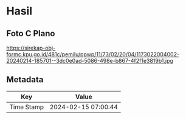 # Hasil

## Foto C Plano

https://sirekap-obj-formc.kpu.go.id/481c/pemilu/ppwp/11/73/02/20/04/1173022004002-20240214-185701--3dc0e0ad-5086-498e-b867-4f2f1e3819b1.jpg


## Metadata

| Key        | Value               |
| ---------- | ------------------- |
| Time Stamp | 2024-02-15 07:00:44 |



